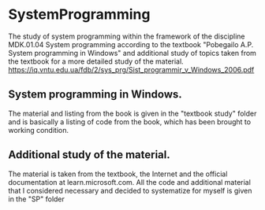 # SystemProgramming
The study of system programming within the framework of the discipline MDK.01.04 System programming according to the textbook "Pobegailo A.P.
System programming in Windows" and additional study of topics taken from the textbook for a more detailed study of the material.
https://iq.vntu.edu.ua/fdb/2/sys_prg/Sist_programmir_v_Windows_2006.pdf

## System programming in Windows.
The material and listing from the book is given in the "textbook study" folder and is basically a listing of code from the book, which has been brought to working condition.

## Additional study of the material.
The material is taken from the textbook, the Internet and the official documentation at learn.microsoft.com.
All the code and additional material that I considered necessary and decided to systematize for myself is given in the "SP" folder